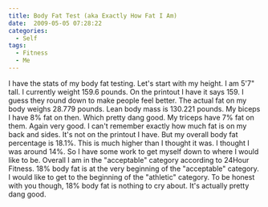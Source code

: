 ```yaml
---
title: Body Fat Test (aka Exactly How Fat I Am)
date:  2009-05-05 07:28:22
categories:
  - Self
tags:
  - Fitness
  - Me
---
```


I have the stats of my body fat testing. Let's start with my height. I am 5'7" tall. I currently weight 159.6 pounds. On the printout I have it says 159. I guess they round down to make people feel better. The actual fat on my body weighs 28.779 pounds. Lean body mass is 130.221 pounds. My biceps I have 8% fat on then. Which pretty dang good. My triceps have 7% fat on them. Again very good. I can't remember exactly how much fat is on my back and sides. It's not on the printout I have. But my overall body fat percentage is 18.1%. This is much higher than I thought it was. I thought I was around 14%. So I have some work to get myself down to where I would like to be. Overall I am in the "acceptable" category according to 24Hour Fitness. 18% body fat is at the very beginning of the "acceptable" category. I would like to get to the beginning of the "athletic" category. To be honest with you though, 18% body fat is nothing to cry about. It's actually pretty dang good.
